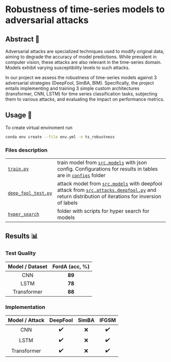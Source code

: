# Robustness of time-series models to adversarial attacks
## Abstract :memo:

Adversarial attacks are specialized techniques used to modify original data, aiming to degrade the accuracy of model predictions. 
While prevalent in computer vision, these attacks are also relevant in the time-series domain. 
Models exhibit varying susceptibility levels to such attacks. 

In our project we assess the robustness of time-series models against 3 adversarial strategies (DeepFool, SimBA, BIM). 
Specifically, the project entails implementing and training 3 simple custom architectures (transformer, CNN, LSTM) for time series classification tasks, subjecting them to various attacks, and evaluating the impact on performance metrics. 

## Usage :rocket:
To create virtual enviroment run

```bash
conda env create --file env.yml -n ts_robustness
```

### Files description

|||
| -------------| ------------- |
| [`train.py`](./train.py)   | train model from [`src.models`](./src/models) with json config. Configurations for results in tables are in [`configs`](./configs) folder  | 
| [`deep_fool_test.py`](./deep_fool_test.py)  | attack model from [`src.models`](./src/models.py) with deepfool attack from [`src.attacks.deepfool.py`](./src/attacks/deepfool.py) and return distribution of iterations for inversion of labels  |
| [`hyper_search`](hyper_search/transformer_search.py)  |  folder with scripts for hyper search for models | 


## Results :bar_chart:
### Test Quality
| Model / Dataset | FordA (acc, %)|
| :-------------:| :-------------: |
| CNN   | **89**  | 
| LSTM  | **78**  |
| Transformer  | **88** | 

### Implementation
| Model / Attack | DeepFool | SimBA | IFGSM |
| :-------------:| :-------------: | :-------------: | :-------------: |
| CNN   | :heavy_check_mark:  | :x: | :heavy_check_mark: |
| LSTM  | :heavy_check_mark:  | :x: | :heavy_check_mark: |
| Transformer  | :heavy_check_mark:  | :x: | :heavy_check_mark: |
